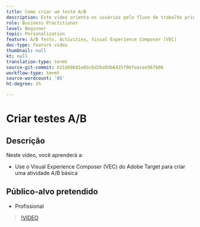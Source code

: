 ```yaml
---
title: Como criar um teste A/B
description: Este vídeo orienta os usuários pelo fluxo de trabalho principal para criar atividades A/B no Adobe Target. Assista a este vídeo para saber como criar uma atividade A/B básica usando o Visual Experience Composer (VEC).
role: Business Practitioner
level: Beginner
topic: Personalization
feature: A/B Tests, Activities, Visual Experience Composer (VEC)
doc-type: feature video
thumbnail: null
kt: null
translation-type: tm+mt
source-git-commit: b21d69b01e6bc6d2ba93b6425f86feacee567b06
workflow-type: tm+mt
source-wordcount: '85'
ht-degree: 1%

---
```



# Criar testes A/B

## Descrição

Neste vídeo, você aprenderá a:

* Use o Visual Experience Composer (VEC) do Adobe Target para criar uma atividade A/B básica

## Público-alvo pretendido

* Profissional

>[!VIDEO](https://video.tv.adobe.com/v/17391/?quality=12)